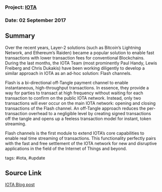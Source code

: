 ### Project: [IOTA](../projects/iota.md)
### Date: 02 September 2017 
## Summary
  
Over the recent years, Layer-2 solutions (such as Bitcoin’s Lightning Network, and Ethereum’s Raiden) became a popular solution to enable fast transactions with lower transaction fees for conventional Blockchains. During the last months, the IOTA Team (most prominently Paul Handy, Lewis Freiberg and Chris Dukakis) have been working diligently to develop a similar approach in IOTA as an ad-hoc solution: Flash channels.
  
Flash is a bi-directional off-Tangle payment channel to enable instantaneous, high-throughput transactions. In essence, they provide a way for parties to transact at high frequency without waiting for each transaction to confirm on the public IOTA network. Instead, only two transactions will ever occur on the main IOTA network: opening and closing transactions of the Flash channel. An off-Tangle approach reduces the per-transaction overhead to a negligible level by creating signed transactions off the tangle and opens up a feeless transaction model for instant, token streaming.  
  
Flash channels is the first module to extend IOTA’s core capabilities to enable real time streaming of transactions. This functionality perfectly pairs with the fast and free settlement of the IOTA network for new and disruptive applications in the field of the Internet of Things and beyond.
  
tags: #iota, #update
## Source Link
[IOTA Blog post](https://blog.iota.org/instant-feeless-flash-channels-88572d9a4385)
